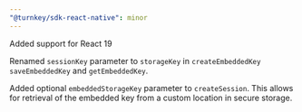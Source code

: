 ```yaml
---
"@turnkey/sdk-react-native": minor
---
```


Added support for React 19

Renamed `sessionKey` parameter to `storageKey` in `createEmbeddedKey` `saveEmbeddedKey` and `getEmbeddedKey`.

Added optional `embeddedStorageKey` parameter to `createSession`. This allows for retrieval of the embedded key from a custom location in secure storage.

